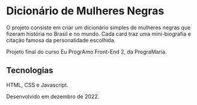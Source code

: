 # Dicionário de Mulheres Negras

O projeto consiste em criar um dicionário simples de mulheres negras que fizeram história no Brasil e no mundo. Cada card traz uma mini-biografia e citação famosa da personalidade escolhida.

Projeto final do curso Eu ProgrAmo Front-End 2, da PrograMaria.

## Tecnologias
HTML, CSS e Javascript.


Desenvolvido em dezembro de 2022.